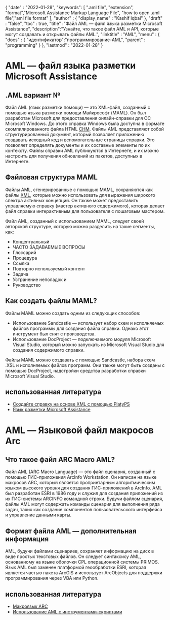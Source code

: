 
{
  "date" : "2022-01-28",
  "keywords": [ ".aml file", "extension", "format","Microsoft Assistance Markup Language File", "how to open .aml file","aml file format" ],
  "author" : {
    "display_name" : "Kashif Iqbal"
},
  "draft" : "false",
  "toc" : true,
  "title" :"Файл AML — файл языка разметки Microsoft Assistance",
  "description":"Узнайте, что такое файл AML и API, которые могут создавать и открывать файлы AML.",
  "linktitle" : "AML",
  "menu" : {
    "docs" : {
"идентификатор":"программирование-AML",
      "parent" : "programming"
}
},
  "lastmod" : "2022-01-28"
}

# AML — файл языка разметки Microsoft Assistance

## .AML вариант №

Файл AML (язык разметки помощи) — это XML-файл, созданный с помощью языка разметки помощи Майкрософт (MAML). Он был разработан Microsoft для предоставления онлайн-справки для ОС Microsoft Windows. До этого справка Windows была доступна в формате скомпилированного файла HTML [CHM](/ru/web/chm/). Файлы AML представляют собой структурированный документ, который позволяет приложению создавать исходный код и вспомогательные страницы справки. Это позволяет определять документы и их составные элементы по их контексту. Файлы справки AML публикуются в Интернете, и их можно настроить для получения обновлений из пакетов, доступных в Интернете.

## Файловая структура MAML

Файлы AML, сгенерированные с помощью MAML, сохраняются как файлы [XML](/ru/web/xml/), которые можно использовать для выражения широкого спектра активных концепций. Он также может предоставить управляемую справку (мастер активного содержимого), которая делает файл справки интерактивным для пользователя с пошаговым мастером.

Файл AML, созданный с использованием MAML, следует своей авторской структуре, которую можно разделить на такие сегменты, как:

* Концептуальный
* ЧАСТО ЗАДАВАЕМЫЕ ВОПРОСЫ
* Глоссарий
* Процедура
* Ссылка
* Повторно используемый контент
* Задача
* Устранение неполадок и
* Руководство

## Как создать файлы MAML?

Файлы MAML можно создать одним из следующих способов:

* Использование Sandcastle — использует набор схем и исполняемых файлов программы для создания файла справки. Однако этот инструмент был снят с производства.
* Использование DocProject — подключаемого модуля Microsoft Visual Studio, который можно запускать из Microsoft Visual Studio для создания содержимого справки.

Файлы MAML можно создавать с помощью Sandcastle, набора схем .XSL и исполняемых файлов программ. Они также могут быть созданы с помощью DocProject, надстройки средства разработки справки Microsoft Visual Studio.

## использованная литература

* [Создайте справку на основе XML с помощью PlatyPS](https://learn.microsoft.com/en-us/powershell/scripting/dev-cross-plat/create-help-using-platyps?view=powershell-7.2)
* [Язык разметки Microsoft Assistance](https://en.wikipedia.org/wiki/Microsoft_Assistance_Markup_Language)

# AML — Языковой файл макросов Arc

## Что такое файл ARC Macro AML?

Файл AML (ARC Macro Language) — это файл сценария, созданный с помощью ГИС-приложения ArcInfo Workstation. Он написан на языке макросов ARC, который является проприетарным алгоритмическим языком высокого уровня для создания ГИС-приложений в ArcInfo. AML был разработан ESRI в 1986 году и служил для создания приложений из их ГИС-системы ARCINFO командной строки. Будучи файлом сценария, файлы AML могут содержать команды сценария для выполнения ряда задач, таких как создание компонентов пользовательского интерфейса и управление данными карты.

## Формат файла AML — дополнительная информация

AML, будучи файлами сценариев, сохраняет информацию на диск в виде простых текстовых файлов. Он следует синтаксису AML, основанному на языке оболочки CPL операционной системы PRIMOS. Язык AML был заменен платформой геообработки ESRI, которая является частью пакета ArcGIS и использует ArcObjects для поддержки программирования через VBA или Python.

## использованная литература

* [Макроязык ARC](https://en.wikipedia.org/wiki/ARC_Macro_Language)
* [Использование AML с инструментами-скриптами](https://desktop.arcgis.com/en/arcmap/latest/analyze/creating-tools/using-amls-with-script-tools.htm)

